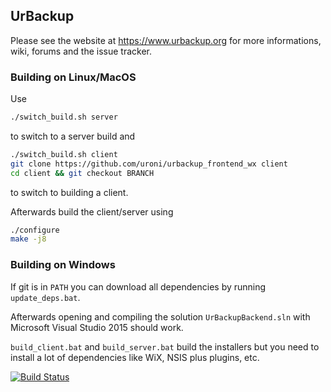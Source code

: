## UrBackup

Please see the website at https://www.urbackup.org for more informations, wiki, forums and the issue tracker.

### Building on Linux/MacOS

Use

```bash
./switch_build.sh server
```

to switch to a server build and

```bash
./switch_build.sh client
git clone https://github.com/uroni/urbackup_frontend_wx client
cd client && git checkout BRANCH
```
  
to switch to building a client.

Afterwards build the client/server using

```bash
./configure
make -j8
```

### Building on Windows

If git is in `PATH` you can download all dependencies by running `update_deps.bat`.

Afterwards opening and compiling the solution `UrBackupBackend.sln` with
Microsoft Visual Studio 2015 should work.

`build_client.bat` and `build_server.bat` build the installers but you need
to install a lot of dependencies like WiX, NSIS plus plugins, etc.

[![Build Status](https://travis-ci.org/uroni/urbackup_backend.svg?branch=dev)](https://travis-ci.org/uroni/urbackup_backend)